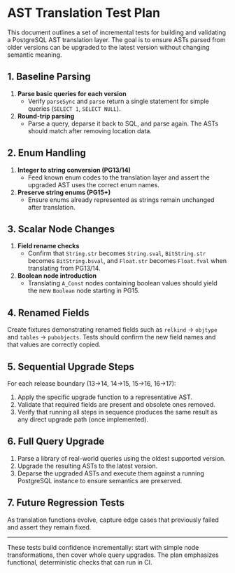 # AST Translation Test Plan

This document outlines a set of incremental tests for building and validating a PostgreSQL AST translation layer. The goal is to ensure ASTs parsed from older versions can be upgraded to the latest version without changing semantic meaning.

## 1. Baseline Parsing

1. **Parse basic queries for each version**
   - Verify `parseSync` and `parse` return a single statement for simple queries (`SELECT 1`, `SELECT NULL`).
2. **Round-trip parsing**
   - Parse a query, deparse it back to SQL, and parse again. The ASTs should match after removing location data.

## 2. Enum Handling

1. **Integer to string conversion (PG13/14)**
   - Feed known enum codes to the translation layer and assert the upgraded AST uses the correct enum names.
2. **Preserve string enums (PG15+)**
   - Ensure enums already represented as strings remain unchanged after translation.

## 3. Scalar Node Changes

1. **Field rename checks**
   - Confirm that `String.str` becomes `String.sval`, `BitString.str` becomes `BitString.bsval`, and `Float.str` becomes `Float.fval` when translating from PG13/14.
2. **Boolean node introduction**
   - Translating `A_Const` nodes containing boolean values should yield the new `Boolean` node starting in PG15.

## 4. Renamed Fields

Create fixtures demonstrating renamed fields such as `relkind` → `objtype` and `tables` → `pubobjects`. Tests should confirm the new field names and that values are correctly copied.

## 5. Sequential Upgrade Steps

For each release boundary (13→14, 14→15, 15→16, 16→17):
1. Apply the specific upgrade function to a representative AST.
2. Validate that required fields are present and obsolete ones removed.
3. Verify that running all steps in sequence produces the same result as any direct upgrade path (once implemented).

## 6. Full Query Upgrade

1. Parse a library of real-world queries using the oldest supported version.
2. Upgrade the resulting ASTs to the latest version.
3. Deparse the upgraded ASTs and execute them against a running PostgreSQL instance to ensure semantics are preserved.

## 7. Future Regression Tests

As translation functions evolve, capture edge cases that previously failed and assert they remain fixed.

---

These tests build confidence incrementally: start with simple node transformations, then cover whole query upgrades. The plan emphasizes functional, deterministic checks that can run in CI.
